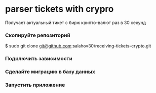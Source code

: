 # parser tickets with crypro
Получает актуальный тикет с бирж крипто-валют раз в 30 секунд

### Скопируйте репозиторий<br>
$ sudo git clone git@github.com:salahov30/receiving-tickets-crypto.git<br>

### Подключить зависимости<br>

### Сделайте миграцию в базу данных<br>

### Запустить приложение<br>
